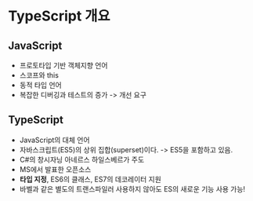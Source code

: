 # TypeScript 개요

## JavaScript
- 프로토타입 기반 객체지향 언어
- 스코프와 this
- 동적 타입 언어
- 복잡한 디버깅과 테스트의 증가 -> 개선 요구

## TypeScript
- JavaScript의 대체 언어
- 자바스크립트(ES5)의 상위 집합(superset)이다. -> ES5을 포함하고 있음.
- C#의 창시자닝 아네르스 하일스베르가 주도
- MS에서 발표한 오픈소스
- **타입 지정**, ES6의 클래스, ES7의 데코레이터 지원
- 바벨과 같은 별도의 트랜스파일러 사용하지 않아도 ES의 새로운 기능 사용 가능!